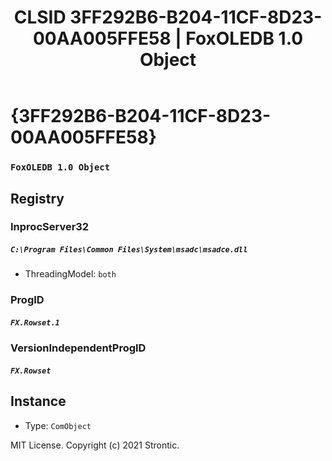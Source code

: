 ﻿---
title: "CLSID 3FF292B6-B204-11CF-8D23-00AA005FFE58 | FoxOLEDB 1.0 Object"
excerpt: What is COM-Object CLSID 3FF292B6-B204-11CF-8D23-00AA005FFE58?
---

# {3FF292B6-B204-11CF-8D23-00AA005FFE58}

### `FoxOLEDB 1.0 Object`

## Registry


### InprocServer32

##### `C:\Program Files\Common Files\System\msadc\msadce.dll`
* ThreadingModel: `both`

### ProgID

##### `FX.Rowset.1`

### VersionIndependentProgID

##### `FX.Rowset`

## Instance

* Type: `ComObject`

MIT License. Copyright (c) 2021 Strontic.


